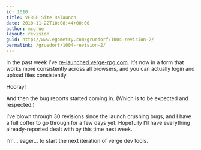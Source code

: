 ```yaml
---
id: 1010
title: VERGE Site Relaunch
date: 2010-11-22T10:08:44+00:00
author: mcgrue
layout: revision
guid: http://www.egometry.com/gruedorf/1004-revision-2/
permalink: /gruedorf/1004-revision-2/
---
```

In the past week I&#8217;ve [re-launched verge-rpg.com](http://verge-rpg.com/forums/news/deployed-the-new-site). It&#8217;s now in a form that works more consistently across all browsers, and you can actually login and upload files consistently.

Hooray!

And then the bug reports started coming in. (Which is to be expected and respected.)

I&#8217;ve blown through 30 revisions since the launch crushing bugs, and I have a full coffer to go through for a few days yet. Hopefully I&#8217;ll have everything already-reported dealt with by this time next week. 

I&#8217;m&#8230; eager&#8230; to start the next iteration of verge dev tools.